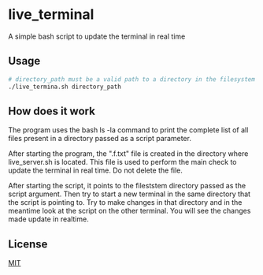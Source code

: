 # live_terminal
A simple bash script to update the terminal in real time


## Usage

```bash
# directory_path must be a valid path to a directory in the filesystem
./live_termina.sh directory_path
```

## How does it work

The program uses the bash ls -la command to print the complete list of all files present in a directory passed as a script parameter.

After starting the program, the ".f.txt" file is created in the directory where live_server.sh is located. This file is used to perform the main check to update the terminal in real time. Do not delete the file.

After starting the script, it points to the fileststem directory passed as the script argument. Then try to start a new terminal in the same directory that the script is pointing to. Try to make changes in that directory and in the meantime look at the script on the other terminal. You will see the changes made update in realtime.

## License
[MIT](https://choosealicense.com/licenses/mit/)
